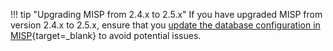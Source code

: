!!! tip "Upgrading MISP from 2.4.x to 2.5.x"
    If you have upgraded MISP from version 2.4.x to 2.5.x, ensure that you [update the database configuration in MISP](https://github.com/MISP/MISP/blob/2.5/app/Config/database.default.php#L43){target=_blank} to avoid potential issues.